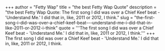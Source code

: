 +++
author = "Fetty Wap"
title = "the best Fetty Wap Quote"
description = "the best Fetty Wap Quote: The first song I did was over a Chief Keef beat - 'Understand Me.' I did that in, like, 2011 or 2012, I think."
slug = "the-first-song-i-did-was-over-a-chief-keef-beat---understand-me-i-did-that-in-like-2011-or-2012-i-think"
quote = '''The first song I did was over a Chief Keef beat - 'Understand Me.' I did that in, like, 2011 or 2012, I think.'''
+++
The first song I did was over a Chief Keef beat - 'Understand Me.' I did that in, like, 2011 or 2012, I think.
